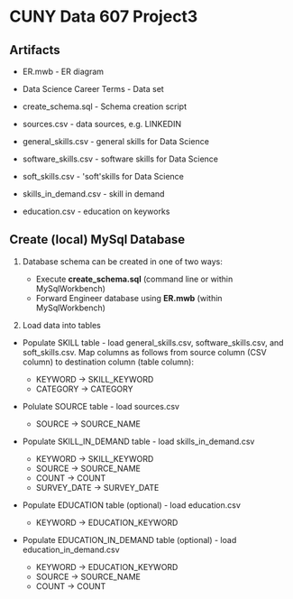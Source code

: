 # CUNY Data 607 Project3

## Artifacts

* ER.mwb - ER diagram 

* Data Science Career Terms - Data set

* create_schema.sql - Schema creation script

* sources.csv - data sources, e.g. LINKEDIN

* general_skills.csv - general skills for Data Science

* software_skills.csv - software skills for Data Science

* soft_skills.csv - 'soft'skills for Data Science

* skills_in_demand.csv - skill in demand

* education.csv - education on keyworks

## Create (local) MySql Database

1. Database schema can be created in one of two ways:

   - Execute **create_schema.sql** (command line or within MySqlWorkbench)
   - Forward Engineer database using **ER.mwb**  (within MySqlWorkbench)
   
2. Load data into tables

- Populate SKILL table - load general_skills.csv, software_skills.csv, and soft_skills.csv. Map columns as follows from source column (CSV column) to destination column (table column):

  - KEYWORD -> SKILL_KEYWORD
  - CATEGORY -> CATEGORY

- Polulate SOURCE table - load sources.csv

  - SOURCE -> SOURCE_NAME

- Populate SKILL_IN_DEMAND table - load skills_in_demand.csv

  - KEYWORD -> SKILL_KEYWORD
  - SOURCE -> SOURCE_NAME
  - COUNT -> COUNT
  - SURVEY_DATE -> SURVEY_DATE
  
- Populate EDUCATION table (optional) - load education.csv
  
  - KEYWORD -> EDUCATION_KEYWORD
  
- Populate EDUCATION_IN_DEMAND table (optional) - load education_in_demand.csv
  
  - KEYWORD -> EDUCATION_KEYWORD
  - SOURCE -> SOURCE_NAME
  - COUNT -> COUNT



